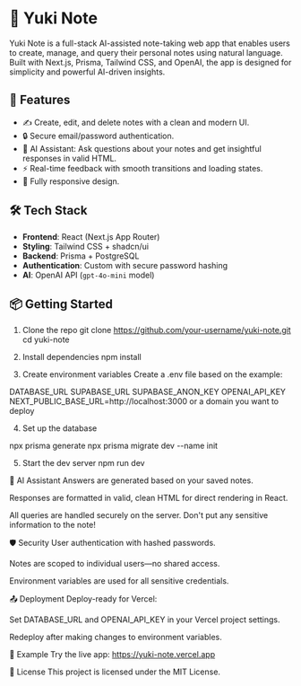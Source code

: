 # 📝 Yuki Note

Yuki Note is a full-stack AI-assisted note-taking web app that enables users to create, manage, and query their personal notes using natural language. Built with Next.js, Prisma, Tailwind CSS, and OpenAI, the app is designed for simplicity and powerful AI-driven insights.


## 🚀 Features

- ✍️ Create, edit, and delete notes with a clean and modern UI.
- 🔒 Secure email/password authentication.
- 🤖 AI Assistant: Ask questions about your notes and get insightful responses in valid HTML.
- ⚡ Real-time feedback with smooth transitions and loading states.
- 📱 Fully responsive design.

## 🛠 Tech Stack

- **Frontend**: React (Next.js App Router)
- **Styling**: Tailwind CSS + shadcn/ui
- **Backend**: Prisma + PostgreSQL
- **Authentication**: Custom with secure password hashing
- **AI**: OpenAI API (`gpt-4o-mini` model)

## 📦 Getting Started

1.  Clone the repo
git clone https://github.com/your-username/yuki-note.git
cd yuki-note

2. Install dependencies
npm install

3. Create environment variables
Create a .env file based on the example:

DATABASE_URL
SUPABASE_URL
SUPABASE_ANON_KEY
OPENAI_API_KEY
NEXT_PUBLIC_BASE_URL=http://localhost:3000 or a domain you want to deploy

4. Set up the database

npx prisma generate
npx prisma migrate dev --name init

5. Start the dev server
npm run dev

🧠 AI Assistant
Answers are generated based on your saved notes.

Responses are formatted in valid, clean HTML for direct rendering in React.

All queries are handled securely on the server. Don't put any sensitive information to the note!

🛡 Security
User authentication with hashed passwords.

Notes are scoped to individual users—no shared access.

Environment variables are used for all sensitive credentials.

📤 Deployment
Deploy-ready for Vercel:

Set DATABASE_URL and OPENAI_API_KEY in your Vercel project settings.

Redeploy after making changes to environment variables.

🧪 Example
Try the live app: https://yuki-note.vercel.app

📄 License
This project is licensed under the MIT License.
